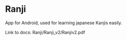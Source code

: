 # Ranji
App for Android, used for learning japanese Kanjis easily.

Link to docs:
Ranji/Ranji_v2/Ranjiv2.pdf
